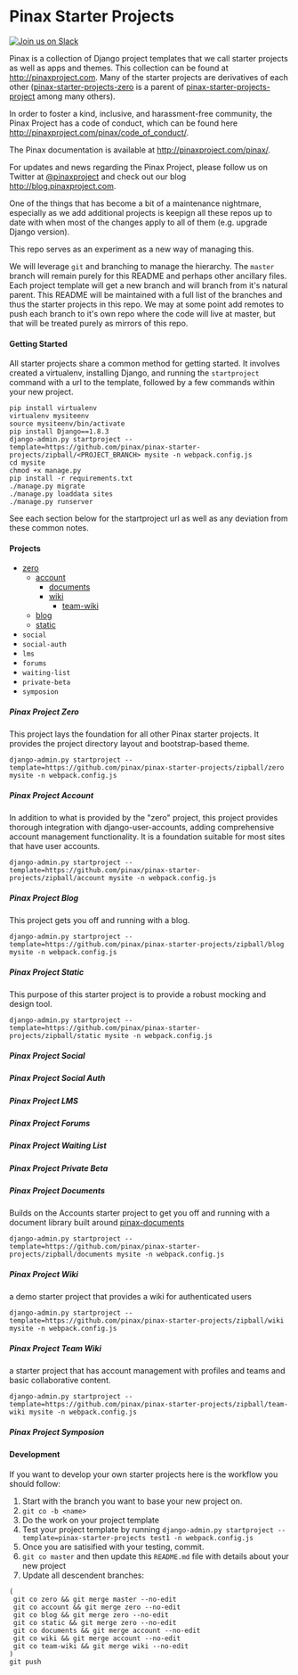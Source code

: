# Pinax Starter Projects

[![Join us on Slack](http://slack.pinaxproject.com/badge.svg)](http://slack.pinaxproject.com/)

Pinax is a collection of Django project templates that we call starter projects
as well as apps and themes. This collection can be found at http://pinaxproject.com. 
Many of the starter projects are derivatives of each
other ([pinax-starter-projects-zero](http://github.com/pinax/pinax-starter-projects-zero) is a
parent of [pinax-starter-projects-project](http://github.com/pinax/pinax-starter-projects-project)
among many others).

In order to foster a kind, inclusive, and harassment-free community, the Pinax Project has a code of conduct, which can be found here  http://pinaxproject.com/pinax/code_of_conduct/.

The Pinax documentation is available at http://pinaxproject.com/pinax/.

For updates and news regarding the Pinax Project, please follow us on Twitter at [@pinaxproject](https://twitter.com/pinaxproject) and check out our blog http://blog.pinaxproject.com.

One of the things that has become a bit of a maintenance nightmare, especially
as we add additional projects is keepign all these repos up to date with when
most of the changes apply to all of them (e.g. upgrade Django version).

This repo serves as an experiment as a new way of managing this.

We will leverage `git` and branching to manage the hierarchy.  The `master`
branch will remain purely for this README and perhaps other ancillary files.
Each project template will get a new branch and will branch from it's natural
parent. This README will be maintained with a full list of the branches and
thus the starter projects in this repo. We may at some point add remotes to
push each branch to it's own repo where the code will live at master, but that
will be treated purely as mirrors of this repo.

#### Getting Started

All starter projects share a common method for getting started. It involves
created a virtualenv, installing Django, and running the `startproject` command
with a url to the template, followed by a few commands within your new project.

```
pip install virtualenv
virtualenv mysiteenv
source mysiteenv/bin/activate
pip install Django==1.8.3
django-admin.py startproject --template=https://github.com/pinax/pinax-starter-projects/zipball/<PROJECT_BRANCH> mysite -n webpack.config.js
cd mysite
chmod +x manage.py
pip install -r requirements.txt
./manage.py migrate
./manage.py loaddata sites
./manage.py runserver
```

See each section below for the startproject url as well as any deviation from
these common notes.


#### Projects

* [zero](#pinax-project-zero)
  * [account](#pinax-project-account)
    * [documents](#pinax-project-documents)
    * [wiki](#pinax-project-wiki)
      * [team-wiki](#pinax-project-team-wiki)
  * [blog](#pinax-project-blog)
  * [static](#pinax-project-static)
* `social`
* `social-auth`
* `lms`
* `forums`
* `waiting-list`
* `private-beta`
* `symposion`


##### Pinax Project Zero

This project lays the foundation for all other Pinax starter projects. It
provides the project directory layout and bootstrap-based theme.

```
django-admin.py startproject --template=https://github.com/pinax/pinax-starter-projects/zipball/zero mysite -n webpack.config.js
```

##### Pinax Project Account

In addition to what is provided by the "zero" project, this project provides
thorough integration with django-user-accounts, adding comprehensive account
management functionality. It is a foundation suitable for most sites that have
user accounts.

```
django-admin.py startproject --template=https://github.com/pinax/pinax-starter-projects/zipball/account mysite -n webpack.config.js
```

##### Pinax Project Blog

This project gets you off and running with a blog.

```
django-admin.py startproject --template=https://github.com/pinax/pinax-starter-projects/zipball/blog mysite -n webpack.config.js
```

##### Pinax Project Static

This purpose of this starter project is to provide a robust mocking and design tool.

```
django-admin.py startproject --template=https://github.com/pinax/pinax-starter-projects/zipball/static mysite -n webpack.config.js
```

##### Pinax Project Social


##### Pinax Project Social Auth


##### Pinax Project LMS


##### Pinax Project Forums


##### Pinax Project Waiting List


##### Pinax Project Private Beta


##### Pinax Project Documents

Builds on the Accounts starter project to get you off and running with a document
library built around [pinax-documents](https://github.com/pinax/pinax-documents)

```
django-admin.py startproject --template=https://github.com/pinax/pinax-starter-projects/zipball/documents mysite -n webpack.config.js
```

##### Pinax Project Wiki

a demo starter project that provides a wiki for authenticated users

```
django-admin.py startproject --template=https://github.com/pinax/pinax-starter-projects/zipball/wiki mysite -n webpack.config.js
```


##### Pinax Project Team Wiki

a starter project that has account management with profiles and teams and basic collaborative content.

```
django-admin.py startproject --template=https://github.com/pinax/pinax-starter-projects/zipball/team-wiki mysite -n webpack.config.js
```

##### Pinax Project Symposion


#### Development

If you want to develop your own starter projects here is the workflow you should
follow:

1. Start with the branch you want to base your new project on.
2. `git co -b <name>`
3. Do the work on your project template
4. Test your project template by running `django-admin.py startproject --template=pinax-starter-projects test1 -n webpack.config.js`
5. Once you are satisified with your testing, commit.
6. `git co master` and then update this `README.md` file with details about your new project
7. Update all descendent branches:

```
(
 git co zero && git merge master --no-edit
 git co account && git merge zero --no-edit
 git co blog && git merge zero --no-edit
 git co static && git merge zero --no-edit
 git co documents && git merge account --no-edit
 git co wiki && git merge account --no-edit
 git co team-wiki && git merge wiki --no-edit
)
git push
```
